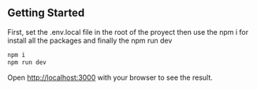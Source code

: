 
## Getting Started

First, set the .env.local file in the root of the proyect
then use the npm i for install all the packages and finally the npm run dev



```bash
npm i
npm run dev

```

Open [http://localhost:3000](http://localhost:3000) with your browser to see the result.

